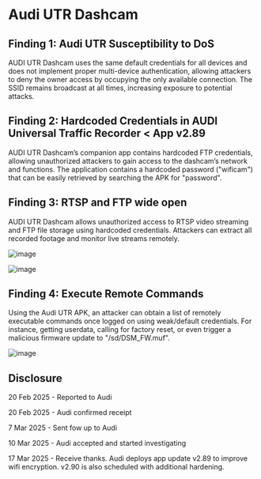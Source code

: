 # Audi UTR Dashcam

## Finding 1: Audi UTR Susceptibility to DoS
AUDI UTR Dashcam uses the same default credentials for all devices and does not implement proper multi-device authentication, allowing attackers to deny the owner access by occupying the only available connection. The SSID remains broadcast at all times, increasing exposure to potential attacks.

## Finding 2: Hardcoded Credentials in AUDI Universal Traffic Recorder < App v2.89
AUDI UTR Dashcam’s companion app contains hardcoded FTP credentials, allowing unauthorized attackers to gain access to the dashcam’s network and functions.
The application contains a hardcoded password ("wificam") that can be easily retrieved by searching the APK for "password".

## Finding 3: RTSP and FTP wide open
AUDI UTR Dashcam allows unauthorized access to RTSP video streaming and FTP file storage using hardcoded credentials. Attackers can extract all recorded footage and monitor live streams remotely.

![image](https://github.com/user-attachments/assets/13a682a1-dcbe-4fd2-9f60-066d7ab7f888)

![image](https://github.com/user-attachments/assets/add1fc09-ca7c-4d01-a9be-8a713d9e1032)


## Finding 4: Execute Remote Commands
Using the Audi UTR APK, an attacker can obtain a list of remotely executable commands once logged on using weak/default credentials. For instance, getting userdata, calling for factory reset, or even trigger a malicious firmware update to "/sd/DSM_FW.muf".

![image](https://github.com/user-attachments/assets/2623a67a-a649-435a-a927-044e060811b4)

## Disclosure

20 Feb 2025 - Reported to Audi

20 Feb 2025 - Audi confirmed receipt

7 Mar 2025 - Sent fow up to Audi

10 Mar 2025 - Audi accepted and started investigating

17 Mar 2025 - Receive thanks. Audi deploys app update v2.89 to improve wifi encryption. v2.90 is also scheduled with additional hardening.



